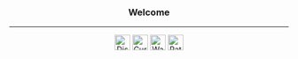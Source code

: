 <h3 align="center">Welcome</h2>

***

<div align="center">
  <a href="https://discord.gg/h5AHAVwy" style="text-decoration:none">
    <img src="https://img.shields.io/static/v1?label=&message=Discord&color=7289DA&style=for-the-badge&logoColor=ffffff" height="28" alt="Discord"/>
  </a>

  <a href="https://www.curseforge.com/members/peavers/projects" style="text-decoration:none">
    <img src="https://img.shields.io/static/v1?label=&message=CurseForge&color=f16436&style=for-the-badge&logoColor=ffffff" height="28" alt="CurseForge"/>
  </a>

  <a href="https://wago.io/p/Peavers" style="text-decoration:none">
    <img src="https://img.shields.io/static/v1?label=&message=WeakAura&color=gray&style=for-the-badge&logoColor=ffffff" height="28" alt="Wago"/>
  </a>
  
  <a href="https://www.patreon.com/Peavers" style="text-decoration:none">
    <img src="https://img.shields.io/static/v1?label=&message=Patreon&color=f96854&style=for-the-badge&logoColor=ffffff" height="28" alt="Patreon"/>
  </a>
</div>
